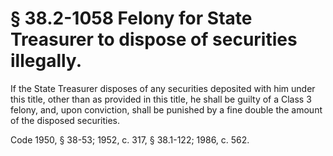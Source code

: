 # § 38.2-1058 Felony for State Treasurer to dispose of securities illegally.

<p>If the State Treasurer disposes of any securities deposited with him under this title, other than as provided in this title, he shall be guilty of a Class 3 felony, and, upon conviction, shall be punished by a fine double the amount of the disposed securities.</p><p>Code 1950, § 38-53; 1952, c. 317, § 38.1-122; 1986, c. 562.</p>